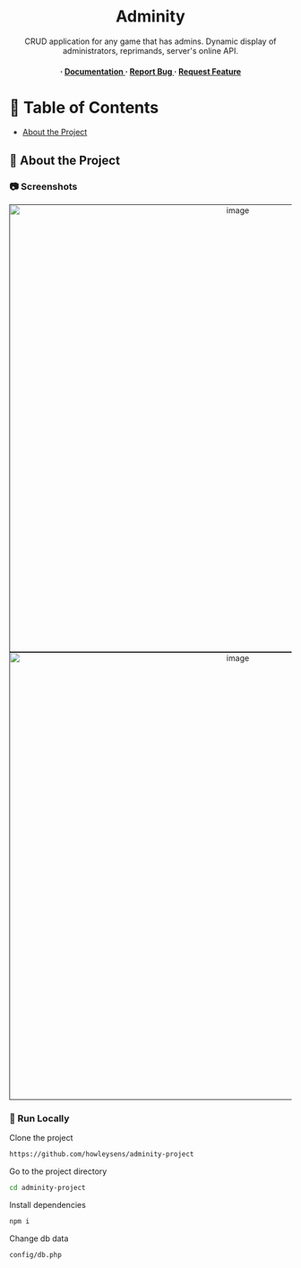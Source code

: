 <div align='center'>

<h1>Adminity</h1>
<p>CRUD application for any game that has admins. Dynamic display of administrators, reprimands, server's online API.</p>

<h4> <span> · </span> <a href="https://github.com/howleysens/adminity-project/blob/master/README.md"> Documentation </a> <span> · </span> <a href="https://github.com/howleysens/adminity-project/issues"> Report Bug </a> <span> · </span> <a href="https://github.com/howleysens/adminity-project/issues"> Request Feature </a> </h4>


</div>

# :notebook_with_decorative_cover: Table of Contents

- [About the Project](#star2-about-the-project)

## :star2: About the Project

### :camera: Screenshots

<div align="center"> <a href=""><img src="https://i.imgur.com/kEKNXqG.png" alt='image' width='800'/></a> </div>
<div align="center"> <a href=""><img src="https://i.imgur.com/JK4YnuG.png" alt='image' width='800'/></a> </div>

### :running: Run Locally

Clone the project

```bash
https://github.com/howleysens/adminity-project
```

Go to the project directory

```bash
cd adminity-project
```

Install dependencies

```bash
npm i
```

Change db data

```bash
config/db.php
```
